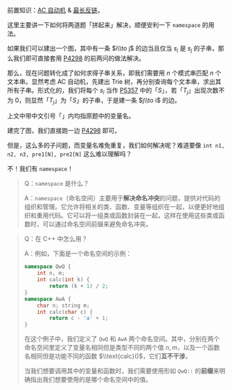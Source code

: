 前置知识：[AC 自动机](https://www.luogu.com.cn/problem/P5357) & [最长反链](https://www.luogu.com.cn/problem/P4298)。

这里主要讲一下如何将两道题「拼起来」解决，顺便安利一下 `namespace` 的用法。

如果我们可以建出一个图，其中有一条 $i\\to j$ 的边当且仅当 $s_i$ 是 $s_j$ 的子串，那么我们即可直接套用 [P4298](https://www.luogu.com.cn/problem/P4298) 的前两问的做法解决。

那么，现在问题转化成了如何求得子串关系，即我们需要用 $n$ 个模式串匹配 $n$ 个文本串。显然考虑 AC 自动机，先建出 Trie 树，再分别查询每个文本串，求出其所有子串。形式化的，我们将每个 $s_i$ 当作 [P5357](https://www.luogu.com.cn/problem/P5357) 中的「$S$」，若「$T_j$」出现次数不为 $0$，则显然「$T_j$」为「$S$」的子串，于是建一条 $j\\to i$ 的边。

上文中带中文引号「」内均指原题中的变量名。

建完了图，我们直接跑一边 [P4298](https://www.luogu.com.cn/problem/P4298) 即可。

但是，这么多的子问题，而变量名难免重复，我们如何解决呢？难道要像 `int n1, n2, n3, pre1[N], pre2[N]` 这么难以理解吗？

不！我们有 `namespace`！

> Q：`namespace` 是什么？
>
> A：`namespace`（命名空间）主要用于**解决命名冲突**的问题，提供对代码的组织和管理。它允许将相关的类、函数、变量等组织在一起，以便更好地组织和重用代码。它可以将一组类或函数封装在一起，这样在使用这些类或函数时，可以通过命名空间前缀来避免命名冲突。

> Q：在 C++ 中怎么用？
> 
> A：例如，下面是一个命名空间的示例：
> 
> ```cpp
> namespace QwQ {  
>     int n, m;
>     int calc(int k) {
>         return (k + 1) / 2;
> }  
> namespace AwA {  
>     char n; string m;
>     int calc(char c) {
>         return c - 'a' + 1;
> }  
> ```
> 
> 在这个例子中，我们定义了 `QwQ` 和 `AwA` 两个命名空间。其中，分别在两个命名空间里定义了变量名相同但是类型不同的两个值 $n,m$，以及一个函数名相同但是功能不同的函数 $\\text{calc}()$，它们**互不干涉**。
> 
> 当我们想要调用其中的变量和函数时，我们需要使用形如 `QwQ::` 的**前缀**来明确指出我们想要使用的是哪个命名空间中的值。